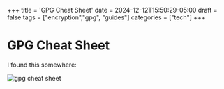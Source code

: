 +++
title = 'GPG Cheat Sheet'
date = 2024-12-12T15:50:29-05:00
draft = false
tags = ["encryption","gpg", "guides"]
categories = ["tech"]
+++


# GPG Cheat Sheet

I found this somewhere:

![gpg cheat sheet](/images/gpg_cheat_sheet.png)
